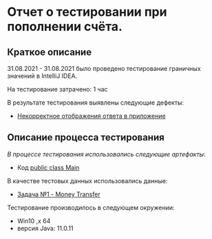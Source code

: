 # Отчет о тестировании при пополнении счёта.

## Краткое описание

31.08.2021 - 31.08.2021 было проведено тестирование граничных значений в IntelliJ IDEA.

На тестирование затрачено: 1 час

В результате тестирования выявлены следующие дефекты:
* [Некорректное отображения ответа в приложение ](https://github.com/Machnev999/home-java1.2-1/issues/1)

## Описание процесса тестирования

*В процессе тестирования использовались следующие артефакты*:

* Код [public class Main](https://raw.githubusercontent.com/netology-code/javaqa-code/master/1.2_programming/variables/src/Main.java)


В качестве тестовых данных использовались данные:
* [Задача №1 - Money Transfer](https://github.com/netology-code/javaqa-homeworks/tree/master/programming)

Тестирование производилось в следующем окружении:
* Win10 ,x 64
* версия Java: 11.0.11
